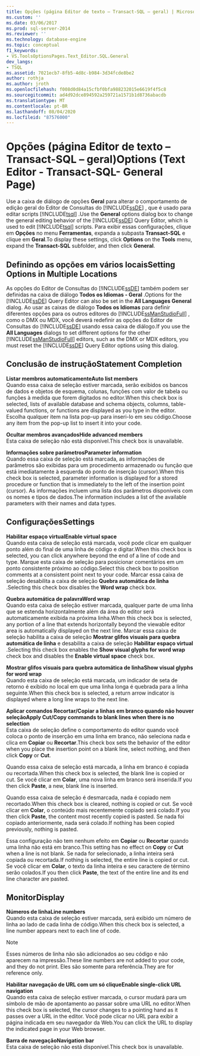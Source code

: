```yaml
---
title: Opções (página Editor de texto – Transact-SQL – geral) | Microsoft Docs
ms.custom: ''
ms.date: 03/06/2017
ms.prod: sql-server-2014
ms.reviewer: ''
ms.technology: database-engine
ms.topic: conceptual
f1_keywords:
- VS.ToolsOptionsPages.Text_Editor.SQL.General
dev_langs:
- TSQL
ms.assetid: 7021ecb7-8fb5-4d8c-b984-3d34fcde8be2
author: rothja
ms.author: jroth
ms.openlocfilehash: f008d0d84a15cfbf0bfa988232015e6619f4f5c8
ms.sourcegitcommit: ad4d92dce894592a259721a1571b1d8736abacdb
ms.translationtype: MT
ms.contentlocale: pt-BR
ms.lasthandoff: 08/04/2020
ms.locfileid: "87576000"
---
```

# <a name="options-text-editor---transact-sql--general-page"></a><span data-ttu-id="0994d-102">Opções (página Editor de texto – Transact-SQL – geral)</span><span class="sxs-lookup"><span data-stu-id="0994d-102">Options (Text Editor - Transact-SQL- General Page)</span></span>
  <span data-ttu-id="0994d-103">Use a caixa de diálogo de opções **Geral** para alterar o comportamento de edição geral do Editor de Consultas do [!INCLUDE[ssDE](../includes/ssde-md.md)] , que é usado para editar scripts [!INCLUDE[tsql](../includes/tsql-md.md)] .</span><span class="sxs-lookup"><span data-stu-id="0994d-103">Use the **General** options dialog box to change the general editing behavior of the [!INCLUDE[ssDE](../includes/ssde-md.md)] Query Editor, which is used to edit [!INCLUDE[tsql](../includes/tsql-md.md)] scripts.</span></span> <span data-ttu-id="0994d-104">Para exibir essas configurações, clique em **Opções** no menu **Ferramentas**, expanda a subpasta **Transact-SQL** e clique em **Geral**.</span><span class="sxs-lookup"><span data-stu-id="0994d-104">To display these settings, click **Options** on the **Tools** menu, expand the **Transact-SQL** subfolder, and then click **General**.</span></span>  
  
## <a name="setting-options-in-multiple-locations"></a><span data-ttu-id="0994d-105">Definindo as opções em vários locais</span><span class="sxs-lookup"><span data-stu-id="0994d-105">Setting Options in Multiple Locations</span></span>  
 <span data-ttu-id="0994d-106">As opções do Editor de Consultas do [!INCLUDE[ssDE](../includes/ssde-md.md)] também podem ser definidas na caixa de diálogo **Todos os Idiomas - Geral** .</span><span class="sxs-lookup"><span data-stu-id="0994d-106">Options for the [!INCLUDE[ssDE](../includes/ssde-md.md)] Query Editor can also be set in the **All Languages General** dialog.</span></span> <span data-ttu-id="0994d-107">Ao usar as caixas de diálogo **Todos os Idiomas** para definir diferentes opções para os outros editores do [!INCLUDE[ssManStudioFull](../includes/ssmanstudiofull-md.md)] , como o DMX ou MDX, você deverá redefinir as opções do Editor de Consultas do [!INCLUDE[ssDE](../includes/ssde-md.md)] usando essa caixa de diálogo.</span><span class="sxs-lookup"><span data-stu-id="0994d-107">If you use the **All Languages** dialogs to set different options for the other [!INCLUDE[ssManStudioFull](../includes/ssmanstudiofull-md.md)] editors, such as the DMX or MDX editors, you must reset the [!INCLUDE[ssDE](../includes/ssde-md.md)] Query Editor options using this dialog.</span></span>  
  
## <a name="statement-completion"></a><span data-ttu-id="0994d-108">Conclusão de instrução</span><span class="sxs-lookup"><span data-stu-id="0994d-108">Statement Completion</span></span>  
 <span data-ttu-id="0994d-109">**Listar membros automaticamente**</span><span class="sxs-lookup"><span data-stu-id="0994d-109">**Auto list members**</span></span>  
 <span data-ttu-id="0994d-110">Quando essa caixa de seleção estiver marcada, serão exibidos os bancos de dados e objetos de esquema, colunas, funções com valor de tabela ou funções à medida que forem digitados no editor.</span><span class="sxs-lookup"><span data-stu-id="0994d-110">When this check box is selected, lists of available database and schema objects, columns, table-valued functions, or functions are displayed as you type in the editor.</span></span> <span data-ttu-id="0994d-111">Escolha qualquer item na lista pop-up para inseri-lo em seu código.</span><span class="sxs-lookup"><span data-stu-id="0994d-111">Choose any item from the pop-up list to insert it into your code.</span></span>  
  
 <span data-ttu-id="0994d-112">**Ocultar membros avançados**</span><span class="sxs-lookup"><span data-stu-id="0994d-112">**Hide advanced members**</span></span>  
 <span data-ttu-id="0994d-113">Esta caixa de seleção não está disponível.</span><span class="sxs-lookup"><span data-stu-id="0994d-113">This check box is unavailable.</span></span>  
  
 <span data-ttu-id="0994d-114">**Informações sobre parâmetros**</span><span class="sxs-lookup"><span data-stu-id="0994d-114">**Parameter information**</span></span>  
 <span data-ttu-id="0994d-115">Quando essa caixa de seleção está marcada, as informações de parâmetros são exibidas para um procedimento armazenado ou função que está imediatamente à esquerda do ponto de inserção (cursor).</span><span class="sxs-lookup"><span data-stu-id="0994d-115">When this check box is selected, parameter information is displayed for a stored procedure or function that is immediately to the left of the insertion point (cursor).</span></span> <span data-ttu-id="0994d-116">As informações incluem uma lista dos parâmetros disponíveis com os nomes e tipos de dados.</span><span class="sxs-lookup"><span data-stu-id="0994d-116">The information includes a list of the available parameters with their names and data types.</span></span>  
  
## <a name="settings"></a><span data-ttu-id="0994d-117">Configurações</span><span class="sxs-lookup"><span data-stu-id="0994d-117">Settings</span></span>  
 <span data-ttu-id="0994d-118">**Habilitar espaço virtual**</span><span class="sxs-lookup"><span data-stu-id="0994d-118">**Enable virtual space**</span></span>  
 <span data-ttu-id="0994d-119">Quando esta caixa de seleção está marcada, você pode clicar em qualquer ponto além do final de uma linha de código e digitar.</span><span class="sxs-lookup"><span data-stu-id="0994d-119">When this check box is selected, you can click anywhere beyond the end of a line of code and type.</span></span> <span data-ttu-id="0994d-120">Marque esta caixa de seleção para posicionar comentários em um ponto consistente próximo ao código.</span><span class="sxs-lookup"><span data-stu-id="0994d-120">Select this check box to position comments at a consistent point next to your code.</span></span> <span data-ttu-id="0994d-121">Marcar essa caixa de seleção desabilita a caixa de seleção **Quebra automática de linha** .</span><span class="sxs-lookup"><span data-stu-id="0994d-121">Selecting this check box disables the **Word wrap** check box.</span></span>  
  
 <span data-ttu-id="0994d-122">**Quebra automática de palavra**</span><span class="sxs-lookup"><span data-stu-id="0994d-122">**Word wrap**</span></span>  
 <span data-ttu-id="0994d-123">Quando esta caixa de seleção estiver marcada, qualquer parte de uma linha que se estenda horizontalmente além da área do editor será automaticamente exibida na próxima linha.</span><span class="sxs-lookup"><span data-stu-id="0994d-123">When this check box is selected, any portion of a line that extends horizontally beyond the viewable editor area is automatically displayed on the next line.</span></span> <span data-ttu-id="0994d-124">Marcar essa caixa de seleção habilita a caixa de seleção **Mostrar glifos visuais para quebra automática de linha** e desabilita a caixa de seleção **Habilitar espaço virtual** .</span><span class="sxs-lookup"><span data-stu-id="0994d-124">Selecting this check box enables the **Show visual glyphs for word wrap** check box and disables the **Enable virtual space** check box.</span></span>  
  
 <span data-ttu-id="0994d-125">**Mostrar glifos visuais para quebra automática de linha**</span><span class="sxs-lookup"><span data-stu-id="0994d-125">**Show visual glyphs for word wrap**</span></span>  
 <span data-ttu-id="0994d-126">Quando esta caixa de seleção está marcada, um indicador de seta de retorno é exibido no local em que uma linha longa é quebrada para a linha seguinte.</span><span class="sxs-lookup"><span data-stu-id="0994d-126">When this check box is selected, a return arrow indicator is displayed where a long line wraps to the next line.</span></span>  
  
 <span data-ttu-id="0994d-127">**Aplicar comandos Recortar/Copiar a linhas em branco quando não houver seleção**</span><span class="sxs-lookup"><span data-stu-id="0994d-127">**Apply Cut/Copy commands to blank lines when there is no selection**</span></span>  
 <span data-ttu-id="0994d-128">Esta caixa de seleção define o comportamento do editor quando você coloca o ponto de inserção em uma linha em branco, não seleciona nada e clica em **Copiar** ou **Recortar**.</span><span class="sxs-lookup"><span data-stu-id="0994d-128">This check box sets the behavior of the editor when you place the insertion point on a blank line, select nothing, and then click **Copy** or **Cut**.</span></span>  
  
 <span data-ttu-id="0994d-129">Quando essa caixa de seleção está marcada, a linha em branco é copiada ou recortada.</span><span class="sxs-lookup"><span data-stu-id="0994d-129">When this check box is selected, the blank line is copied or cut.</span></span> <span data-ttu-id="0994d-130">Se você clicar em **Colar**, uma nova linha em branco será inserida.</span><span class="sxs-lookup"><span data-stu-id="0994d-130">If you then click **Paste**, a new, blank line is inserted.</span></span>  
  
 <span data-ttu-id="0994d-131">Quando essa caixa de seleção é desmarcada, nada é copiado nem recortado.</span><span class="sxs-lookup"><span data-stu-id="0994d-131">When this check box is cleared, nothing is copied or cut.</span></span> <span data-ttu-id="0994d-132">Se você clicar em **Colar**, o conteúdo mais recentemente copiado será colado.</span><span class="sxs-lookup"><span data-stu-id="0994d-132">If you then click **Paste**, the content most recently copied is pasted.</span></span> <span data-ttu-id="0994d-133">Se nada foi copiado anteriormente, nada será colado.</span><span class="sxs-lookup"><span data-stu-id="0994d-133">If nothing has been copied previously, nothing is pasted.</span></span>  
  
 <span data-ttu-id="0994d-134">Essa configuração não tem nenhum efeito em **Copiar** ou **Recortar** quando uma linha não está em branco.</span><span class="sxs-lookup"><span data-stu-id="0994d-134">This setting has no effect on **Copy** or **Cut** when a line is not blank.</span></span> <span data-ttu-id="0994d-135">Se nada for selecionado, a linha inteira será copiada ou recortada.</span><span class="sxs-lookup"><span data-stu-id="0994d-135">If nothing is selected, the entire line is copied or cut.</span></span> <span data-ttu-id="0994d-136">Se você clicar em **Colar**, o texto da linha inteira e seu caractere de término serão colados.</span><span class="sxs-lookup"><span data-stu-id="0994d-136">If you then click **Paste**, the text of the entire line and its end line character are pasted.</span></span>  
  
## <a name="display"></a><span data-ttu-id="0994d-137">Monitor</span><span class="sxs-lookup"><span data-stu-id="0994d-137">Display</span></span>  
 <span data-ttu-id="0994d-138">**Números de linha**</span><span class="sxs-lookup"><span data-stu-id="0994d-138">**Line numbers**</span></span>  
 <span data-ttu-id="0994d-139">Quando esta caixa de seleção estiver marcada, será exibido um número de linha ao lado de cada linha de código.</span><span class="sxs-lookup"><span data-stu-id="0994d-139">When this check box is selected, a line number appears next to each line of code.</span></span>  
  
> [!NOTE]  
>  <span data-ttu-id="0994d-140">Esses números de linha não são adicionados ao seu código e não aparecem na impressão.</span><span class="sxs-lookup"><span data-stu-id="0994d-140">These line numbers are not added to your code, and they do not print.</span></span> <span data-ttu-id="0994d-141">Eles são somente para referência.</span><span class="sxs-lookup"><span data-stu-id="0994d-141">They are for reference only.</span></span>  
  
 <span data-ttu-id="0994d-142">**Habilitar navegação de URL com um só clique**</span><span class="sxs-lookup"><span data-stu-id="0994d-142">**Enable single-click URL navigation**</span></span>  
 <span data-ttu-id="0994d-143">Quando esta caixa de seleção estiver marcada, o cursor mudará para um símbolo de mão de apontamento ao passar sobre uma URL no editor.</span><span class="sxs-lookup"><span data-stu-id="0994d-143">When this check box is selected, the cursor changes to a pointing hand as it passes over a URL in the editor.</span></span> <span data-ttu-id="0994d-144">Você pode clicar no URL para exibir a página indicada em seu navegador da Web.</span><span class="sxs-lookup"><span data-stu-id="0994d-144">You can click the URL to display the indicated page in your Web browser.</span></span>  
  
 <span data-ttu-id="0994d-145">**Barra de navegação**</span><span class="sxs-lookup"><span data-stu-id="0994d-145">**Navigation bar**</span></span>  
 <span data-ttu-id="0994d-146">Esta caixa de seleção não está disponível.</span><span class="sxs-lookup"><span data-stu-id="0994d-146">This check box is unavailable.</span></span>  
  
  
